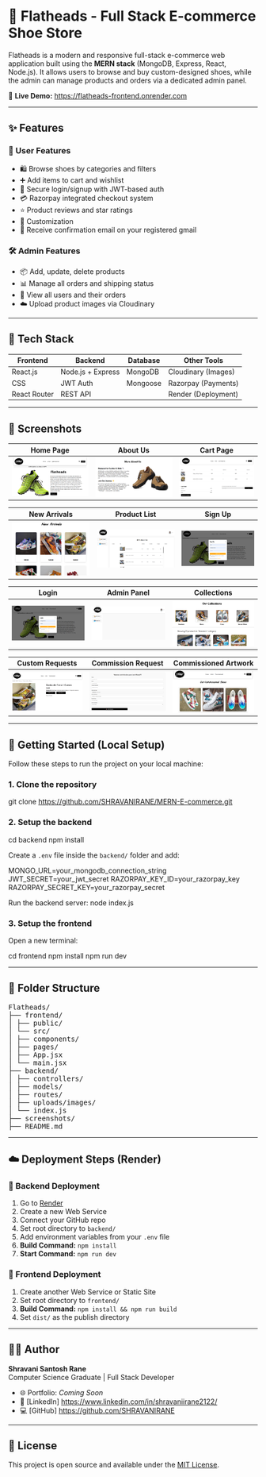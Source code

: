 # 👟 Flatheads - Full Stack E-commerce Shoe Store

Flatheads is a modern and responsive full-stack e-commerce web application built using the **MERN stack** (MongoDB, Express, React, Node.js). It allows users to browse and buy custom-designed shoes, while the admin can manage products and orders via a dedicated admin panel.

🔗 **Live Demo:** https://flatheads-frontend.onrender.com

---

## ✨ Features

### 👥 User Features
- 🛍 Browse shoes by categories and filters
- ➕ Add items to cart and wishlist
- 🔐 Secure login/signup with JWT-based auth
- 💳 Razorpay integrated checkout system
- ⭐ Product reviews and star ratings
- 🎨 Customization
- 📩 Receive confirmation email on your registered gmail

### 🛠 Admin Features
- 📦 Add, update, delete products
- 📊 Manage all orders and shipping status
- 👤 View all users and their orders
- ☁️ Upload product images via Cloudinary

---

## 🧱 Tech Stack

| Frontend        | Backend           | Database     | Other Tools           |
|-----------------|-------------------|--------------|------------------------|
| React.js        | Node.js + Express | MongoDB      | Cloudinary (Images)   |
|  CSS            | JWT Auth          | Mongoose     | Razorpay (Payments)   |
| React Router    | REST API          |              | Render (Deployment)   |

---

## 📸 Screenshots

| Home Page | About Us | Cart Page |
|-----------|----------|-----------|
| <img src="screenshots/HomePage.png" width="250"/> | <img src="screenshots/AboutUs.png" width="250"/> | <img src="screenshots/cartpage.png" width="250"/> |

| New Arrivals | Product List | Sign Up |
|--------------|--------------|---------|
| <img src="screenshots/NewArrivals.png" width="250"/> | <img src="screenshots/PRODUCTLIST.png" width="250"/> | <img src="screenshots/SIGNUP.png" width="250"/> |

| Login | Admin Panel | Collections |
|-------|-------------|-------------|
| <img src="screenshots/login.png" width="250"/> | <img src="screenshots/ADMINPANEL.png" width="250"/> | <img src="screenshots/collections.png" width="250"/> |

| Custom Requests | Commission Request | Commissioned Artwork |
|-----------------|--------------------|-----------------------|
| <img src="screenshots/custom.png" width="250"/> | <img src="screenshots/CommReq.png" width="250"/> | <img src="screenshots/CommissionedArtwork.png" width="250"/> |


---

## 🚀 Getting Started (Local Setup)

Follow these steps to run the project on your local machine:

### 1. Clone the repository

git clone https://github.com/SHRAVANIRANE/MERN-E-commerce.git

### 2. Setup the backend

cd backend
npm install

Create a `.env` file inside the `backend/` folder and add:

MONGO_URL=your_mongodb_connection_string
JWT_SECRET=your_jwt_secret
RAZORPAY_KEY_ID=your_razorpay_key
RAZORPAY_SECRET_KEY=your_razorpay_secret

Run the backend server:
node index.js


### 3. Setup the frontend

Open a new terminal:

cd frontend
npm install
npm run dev

---

## 🛒 Folder Structure

<pre>
Flatheads/
├── frontend/
│ ├── public/
│ └── src/
│ ├── components/
│ ├── pages/
│ ├── App.jsx
│ └── main.jsx
├── backend/
│ ├── controllers/
│ ├── models/
│ ├── routes/
│ ├── uploads/images/
│ └── index.js
├── screenshots/
├── README.md
</pre>

---

## ☁️ Deployment Steps (Render)

### 🔧 Backend Deployment

1. Go to [Render](https://render.com/)
2. Create a new Web Service
3. Connect your GitHub repo
4. Set root directory to `backend/`
5. Add environment variables from your `.env` file
6. **Build Command:** `npm install`
7. **Start Command:** `npm run dev`

### 🎨 Frontend Deployment

1. Create another Web Service or Static Site
2. Set root directory to `frontend/`
3. **Build Command:** `npm install && npm run build`
4. Set `dist/` as the publish directory

---

## 🙋‍♀️ Author

**Shravani Santosh Rane**  
Computer Science Graduate | Full Stack Developer

- 🌐 Portfolio: *Coming Soon*
- 💼 [LinkedIn] https://www.linkedin.com/in/shravaniirane2122/
- 💻 [GitHub] https://github.com/SHRAVANIRANE
---

## 📄 License

This project is open source and available under the [MIT License](LICENSE).
